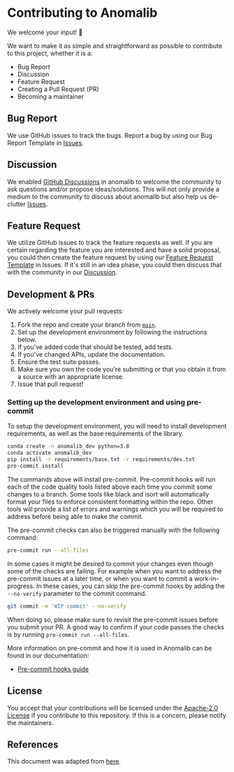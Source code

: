 # Contributing to Anomalib

We welcome your input! 👐

We want to make it as simple and straightforward as possible to contribute to this project, whether it is a:

- Bug Report
- Discussion
- Feature Request
- Creating a Pull Request (PR)
- Becoming a maintainer

## Bug Report

We use GitHub issues to track the bugs. Report a bug by using our Bug Report Template in [Issues](https://github.com/openvinotoolkit/anomalib/issues/new?assignees=&labels=&template=bug_report.md).

## Discussion

We enabled [GitHub Discussions](https://github.com/openvinotoolkit/anomalib/discussions/) in anomalib to welcome the community to ask questions and/or propose ideas/solutions. This will not only provide a medium to the community to discuss about anomalib but also help us de-clutter [Issues](https://github.com/openvinotoolkit/anomalib/issues/new?assignees=&labels=&template=bug_report.md).

## Feature Request

We utilize GitHub issues to track the feature requests as well. If you are certain regarding the feature you are interested and have a solid proposal, you could then create the feature request by using our [Feature Request Template](https://github.com/openvinotoolkit/anomalib/issues/new?assignees=&labels=&template=feature_request.md) in Issues. If it's still in an idea phase, you could then discuss that with the community in our [Discussion](https://github.com/openvinotoolkit/anomalib/discussions/categories/ideas).

## Development & PRs

We actively welcome your pull requests:

1. Fork the repo and create your branch from [`main`](https://github.com/openvinotoolkit/anomalib/tree/main).
1. Set up the development environment by following the instructions below.
1. If you've added code that should be tested, add tests.
1. If you've changed APIs, update the documentation.
1. Ensure the test suite passes.
1. Make sure you own the code you're submitting or that you obtain it from a source with an appropriate license.
1. Issue that pull request!

### Setting up the development environment and using pre-commit

To setup the development environment, you will need to install development requirements, as well as the base requirements of the library.

```bash
conda create -n anomalib_dev python=3.8
conda activate anomalib_dev
pip install -r requirements/base.txt -r requirements/dev.txt
pre-commit install
```

The commands above will install pre-commit. Pre-commit hooks will run each of the code quality tools listed above each time you commit some changes to a branch. Some tools like black and isort will automatically format your files to enforce consistent formatting within the repo. Other tools will provide a list of errors and warnings which you will be required to address before being able to make the commit.

The pre-commit checks can also be triggered manually with the following command:

```bash
pre-commit run --all-files
```

In some cases it might be desired to commit your changes even though some of the checks are failing. For example when you want to address the pre-commit issues at a later time, or when you want to commit a work-in-progress. In these cases, you can skip the pre-commit hooks by adding the `--no-verify` parameter to the commit command.

```bash
git commit -m 'WIP commit' --no-verify
```

When doing so, please make sure to revisit the pre-commit issues before you submit your PR. A good way to confirm if your code passes the checks is by running `pre-commit run --all-files`.

More information on pre-commit and how it is used in Anomalib can be found in our documentation:

- [Pre-commit hooks guide](https://openvinotoolkit.github.io/anomalib/developer_guide/pre_commit_hooks.html)

## License

You accept that your contributions will be licensed under the [Apache-2.0 License](https://choosealicense.com/licenses/apache-2.0/) if you contribute to this repository. If this is a concern, please notify the maintainers.

## References

This document was adapted from [here](https://gist.github.com/briandk/3d2e8b3ec8daf5a27a62).
